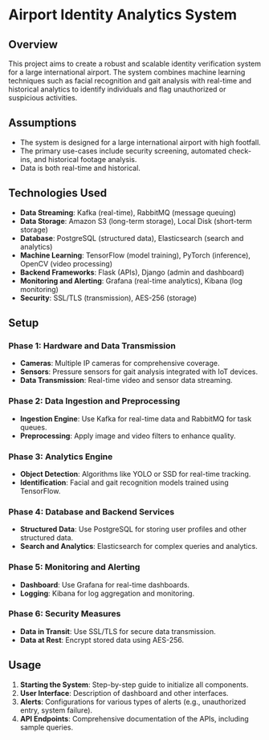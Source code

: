 # Airport Identity Analytics System

## Overview

This project aims to create a robust and scalable identity verification system for a large international airport. The system combines machine learning techniques such as facial recognition and gait analysis with real-time and historical analytics to identify individuals and flag unauthorized or suspicious activities. 

## Assumptions

- The system is designed for a large international airport with high footfall.
- The primary use-cases include security screening, automated check-ins, and historical footage analysis.
- Data is both real-time and historical.

## Technologies Used

- **Data Streaming**: Kafka (real-time), RabbitMQ (message queuing)
- **Data Storage**: Amazon S3 (long-term storage), Local Disk (short-term storage)
- **Database**: PostgreSQL (structured data), Elasticsearch (search and analytics)
- **Machine Learning**: TensorFlow (model training), PyTorch (inference), OpenCV (video processing)
- **Backend Frameworks**: Flask (APIs), Django (admin and dashboard)
- **Monitoring and Alerting**: Grafana (real-time analytics), Kibana (log monitoring)
- **Security**: SSL/TLS (transmission), AES-256 (storage)

## Setup

### Phase 1: Hardware and Data Transmission
- **Cameras**: Multiple IP cameras for comprehensive coverage.
- **Sensors**: Pressure sensors for gait analysis integrated with IoT devices.
- **Data Transmission**: Real-time video and sensor data streaming.

### Phase 2: Data Ingestion and Preprocessing
- **Ingestion Engine**: Use Kafka for real-time data and RabbitMQ for task queues.
- **Preprocessing**: Apply image and video filters to enhance quality.

### Phase 3: Analytics Engine
- **Object Detection**: Algorithms like YOLO or SSD for real-time tracking.
- **Identification**: Facial and gait recognition models trained using TensorFlow.

### Phase 4: Database and Backend Services
- **Structured Data**: Use PostgreSQL for storing user profiles and other structured data.
- **Search and Analytics**: Elasticsearch for complex queries and analytics.
  
### Phase 5: Monitoring and Alerting
- **Dashboard**: Use Grafana for real-time dashboards.
- **Logging**: Kibana for log aggregation and monitoring.

### Phase 6: Security Measures
- **Data in Transit**: Use SSL/TLS for secure data transmission.
- **Data at Rest**: Encrypt stored data using AES-256.

## Usage

1. **Starting the System**: Step-by-step guide to initialize all components.
2. **User Interface**: Description of dashboard and other interfaces.
3. **Alerts**: Configurations for various types of alerts (e.g., unauthorized entry, system failure).
4. **API Endpoints**: Comprehensive documentation of the APIs, including sample queries.
